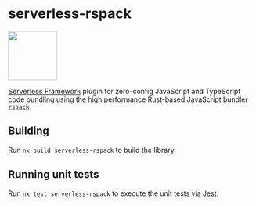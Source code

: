 # serverless-rspack

<img src="https://assets.rspack.dev/rspack/rspack-logo.svg" width="100" height="100">

[Serverless Framework](https://www.serverless.com) plugin for zero-config JavaScript and TypeScript code bundling using the high performance Rust-based JavaScript bundler [`rspack`](https://www.rspack.dev/guide/introduction.html)

## Building

Run `nx build serverless-rspack` to build the library.

## Running unit tests

Run `nx test serverless-rspack` to execute the unit tests via [Jest](https://jestjs.io).
